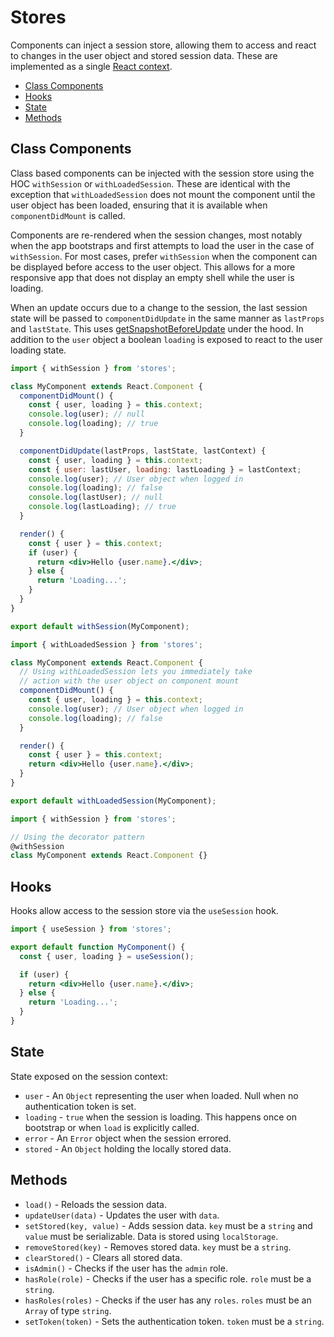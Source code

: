 # Stores

Components can inject a session store, allowing them to access and react to changes in the user object and stored session data. These are implemented as a single [React context](https://reactjs.org/docs/context.html).

- [Class Components](#class-components)
- [Hooks](#hooks)
- [State](#state)
- [Methods](#methods)

## Class Components

Class based components can be injected with the session store using the HOC `withSession` or `withLoadedSession`. These are identical with the exception that `withLoadedSession` does not mount the component until the user object has been loaded, ensuring that it is available when `componentDidMount` is called.

Components are re-rendered when the session changes, most notably when the app bootstraps and first attempts to load the user in the case of `withSession`. For most cases, prefer `withSession` when the component can be displayed before access to the user object. This allows for a more responsive app that does not display an empty shell while the user is loading.

When an update occurs due to a change to the session, the last session state will be passed to `componentDidUpdate` in the same manner as `lastProps` and `lastState`. This uses [getSnapshotBeforeUpdate](https://reactjs.org/docs/react-component.html#getsnapshotbeforeupdate) under the hood. In addition to the `user` object a boolean `loading` is exposed to react to the user loading state.

```jsx
import { withSession } from 'stores';

class MyComponent extends React.Component {
  componentDidMount() {
    const { user, loading } = this.context;
    console.log(user); // null
    console.log(loading); // true
  }

  componentDidUpdate(lastProps, lastState, lastContext) {
    const { user, loading } = this.context;
    const { user: lastUser, loading: lastLoading } = lastContext;
    console.log(user); // User object when logged in
    console.log(loading); // false
    console.log(lastUser); // null
    console.log(lastLoading); // true
  }

  render() {
    const { user } = this.context;
    if (user) {
      return <div>Hello {user.name}.</div>;
    } else {
      return 'Loading...';
    }
  }
}

export default withSession(MyComponent);
```

```jsx
import { withLoadedSession } from 'stores';

class MyComponent extends React.Component {
  // Using withLoadedSession lets you immediately take
  // action with the user object on component mount
  componentDidMount() {
    const { user, loading } = this.context;
    console.log(user); // User object when logged in
    console.log(loading); // false
  }

  render() {
    const { user } = this.context;
    return <div>Hello {user.name}.</div>;
  }
}

export default withLoadedSession(MyComponent);
```

```jsx
import { withSession } from 'stores';

// Using the decorator pattern
@withSession
class MyComponent extends React.Component {}
```

## Hooks

Hooks allow access to the session store via the `useSession` hook.

```jsx
import { useSession } from 'stores';

export default function MyComponent() {
  const { user, loading } = useSession();

  if (user) {
    return <div>Hello {user.name}.</div>;
  } else {
    return 'Loading...';
  }
}
```

## State

State exposed on the session context:

- `user` - An `Object` representing the user when loaded. Null when no authentication token is set.
- `loading` - `true` when the session is loading. This happens once on bootstrap or when `load` is explicitly called.
- `error` - An `Error` object when the session errored.
- `stored` - An `Object` holding the locally stored data.

## Methods

- `load()` - Reloads the session data.
- `updateUser(data)` - Updates the user with `data`.
- `setStored(key, value)` - Adds session data. `key` must be a `string` and `value` must be serializable. Data is stored using `localStorage`.
- `removeStored(key)` - Removes stored data. `key` must be a `string`.
- `clearStored()` - Clears all stored data.
- `isAdmin()` - Checks if the user has the `admin` role.
- `hasRole(role)` - Checks if the user has a specific role. `role` must be a `string`.
- `hasRoles(roles)` - Checks if the user has any `roles`. `roles` must be an `Array` of type `string`.
- `setToken(token)` - Sets the authentication token. `token` must be a `string`.
